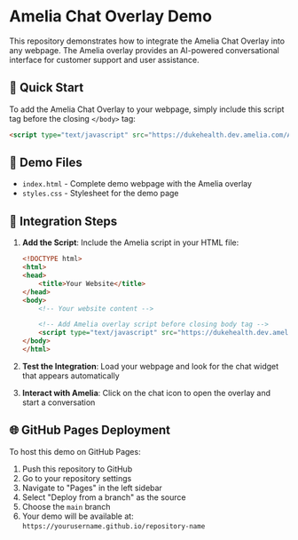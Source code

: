 # Amelia Chat Overlay Demo

This repository demonstrates how to integrate the Amelia Chat Overlay into any webpage. The Amelia overlay provides an AI-powered conversational interface for customer support and user assistance.

## 🚀 Quick Start

To add the Amelia Chat Overlay to your webpage, simply include this script tag before the closing `</body>` tag:

```html
<script type="text/javascript" src="https://dukehealth.dev.amelia.com/Amelia/ui/dukehealth/assets/amelia.js"></script>
```

## 📁 Demo Files

- `index.html` - Complete demo webpage with the Amelia overlay
- `styles.css` - Stylesheet for the demo page

## 🔧 Integration Steps

1. **Add the Script**: Include the Amelia script in your HTML file:
   ```html
   <!DOCTYPE html>
   <html>
   <head>
       <title>Your Website</title>
   </head>
   <body>
       <!-- Your website content -->

       <!-- Add Amelia overlay script before closing body tag -->
       <script type="text/javascript" src="https://dukehealth.dev.amelia.com/Amelia/ui/dukehealth/assets/amelia.js"></script>
   </body>
   </html>
   ```

2. **Test the Integration**: Load your webpage and look for the chat widget that appears automatically

3. **Interact with Amelia**: Click on the chat icon to open the overlay and start a conversation

## 🌐 GitHub Pages Deployment

To host this demo on GitHub Pages:

1. Push this repository to GitHub
2. Go to your repository settings
3. Navigate to "Pages" in the left sidebar
4. Select "Deploy from a branch" as the source
5. Choose the `main` branch
6. Your demo will be available at: `https://yourusername.github.io/repository-name`